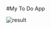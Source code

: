 #My To Do App

![result](https://github.com/ramjipal/MyTo-webapp/assets/92622199/d5ca2540-545c-4477-a9fa-3bd8fa428251)
